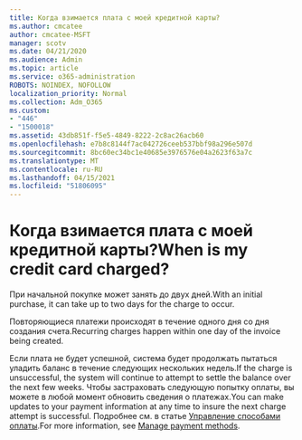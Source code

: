 ```yaml
---
title: Когда взимается плата с моей кредитной карты?
ms.author: cmcatee
author: cmcatee-MSFT
manager: scotv
ms.date: 04/21/2020
ms.audience: Admin
ms.topic: article
ms.service: o365-administration
ROBOTS: NOINDEX, NOFOLLOW
localization_priority: Normal
ms.collection: Adm_O365
ms.custom:
- "446"
- "1500018"
ms.assetid: 43db851f-f5e5-4849-8222-2c8ac26acb60
ms.openlocfilehash: e7b8c8144f7ac042726ceeb537bbf98a296e507d
ms.sourcegitcommit: 8bc60ec34bc1e40685e3976576e04a2623f63a7c
ms.translationtype: MT
ms.contentlocale: ru-RU
ms.lasthandoff: 04/15/2021
ms.locfileid: "51806095"
---
```

# <a name="when-is-my-credit-card-charged"></a><span data-ttu-id="f2657-102">Когда взимается плата с моей кредитной карты?</span><span class="sxs-lookup"><span data-stu-id="f2657-102">When is my credit card charged?</span></span>

<span data-ttu-id="f2657-103">При начальной покупке может занять до двух дней.</span><span class="sxs-lookup"><span data-stu-id="f2657-103">With an initial purchase, it can take up to two days for the charge to occur.</span></span>
  
<span data-ttu-id="f2657-104">Повторяющиеся платежи происходят в течение одного дня со дня создания счета.</span><span class="sxs-lookup"><span data-stu-id="f2657-104">Recurring charges happen within one day of the invoice being created.</span></span>
  
<span data-ttu-id="f2657-105">Если плата не будет успешной, система будет продолжать пытаться уладить баланс в течение следующих нескольких недель.</span><span class="sxs-lookup"><span data-stu-id="f2657-105">If the charge is unsuccessful, the system will continue to attempt to settle the balance over the next few weeks.</span></span> <span data-ttu-id="f2657-106">Чтобы застраховать следующую попытку оплаты, вы можете в любой момент обновить сведения о платежах.</span><span class="sxs-lookup"><span data-stu-id="f2657-106">You can make updates to your payment information at any time to insure the next charge attempt is successful.</span></span> <span data-ttu-id="f2657-107">Подробнее см. в статье [Управление способами оплаты](https://docs.microsoft.com/microsoft-365/commerce/billing-and-payments/manage-payment-methods).</span><span class="sxs-lookup"><span data-stu-id="f2657-107">For more information, see [Manage payment methods](https://docs.microsoft.com/microsoft-365/commerce/billing-and-payments/manage-payment-methods).</span></span>